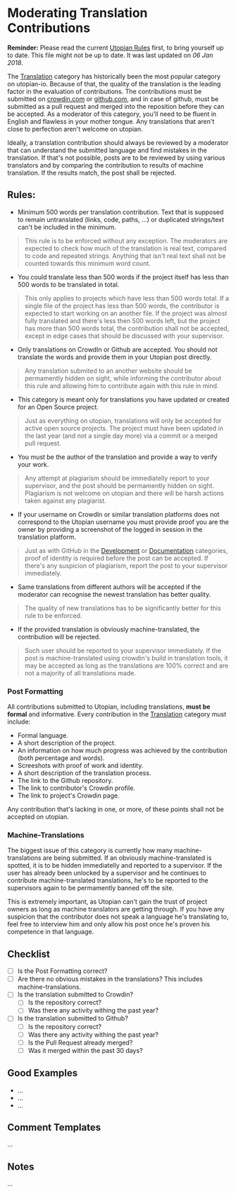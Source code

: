 # Moderating Translation Contributions

**Reminder:** Please read the current [Utopian Rules](https://utopian.io/rules) first, to bring yourself up to date. This file might not be up to date. It was last updated on *06 Jan 2018*.

The [Translation](https://utopian.io/translation/review) category has historically been the most popular category on utopian-io. Because of that, the quality of the translation is the leading factor in the evaluation of contributions. The contributions must be submitted on [crowdin.com](https://crowdin.com) or [github.com](https://github.com), and in case of github, must be submitted as a pull request and merged into the reposition before they can be accepted. As a moderator of this category, you'll need to be fluent in English and flawless in your mother tongue. Any translations that aren't close to perfection aren't welcome on utopian.

Ideally, a translation contribution should always be reviewed by a moderator that can understand the submitted language and find mistakes in the translation. If that's not possible, posts are to be reviewed by using various translators and by comparing the contribution to results of machine translation. If the results match, the post shall be rejected.

## Rules:

* Minimum 500 words per translation contribution. Text that is supposed to remain untranslated (links, code, paths, ...) or duplicated strings/text can't be included in the minimum.
>This rule is to be enforced without any exception. The moderators are expected to check how much of the translation is real text, compared to code and repeated strings. Anything that isn't real text shall not be counted towards this minimum word count.

* You could translate less than 500 words if the project itself has less than 500 words to be translated in total.
>This only applies to projects which have less than 500 words total. If a single file of the project has less than 500 words, the contributor is expected to start working on an another file. If the project was almost fully translated and there's less then 500 words left, but the project has more than 500 words total, the contribution shall not be accepted, except in edge cases that should be discussed with your supervisor.

* Only translations on CrowdIn or Github are accepted. You should not translate the words and provide them in your Utopian post directly.
>Any translation submited to an another website should be permamently hidden on sight, while informing the contributor about this rule and allowing him to contribute again with this rule in mind.

* This category is meant only for translations you have updated or created for an Open Source project.
>Just as everything on utopian, translations will only be accepted for active open source projects. The project must have been updated in the last year (and not a single day more) via a commit or a merged pull request.

* You must be the author of the translation and provide a way to verify your work.
>Any attempt at plagiarism should be immediatelly report to your supervisor, and the post should be permamently hidden on sight. Plagiarism is not welcome on utopian and there will be harsh actions taken against any plagiarist.

* If your username on CrowdIn or similar translation platforms does not correspond to the Utopian username you must provide proof you are the owner by providing a screenshot of the logged in session in the translation platform.
>Just as with GitHub in the [Development](https://utopian.io/development/review) or [Documentation](https://utopian.io/documentation/review) categories, proof of identity is required before the post can be accepted. If there's any suspicion of plagiarism, report the post to your supervisor immediately.

* Same translations from different authors will be accepted if the moderator can recognise the newest translation has better quality.
>The quality of new translations has to be significantly better for this rule to be enforced. 

* If the provided translation is obviously machine-translated, the contribution will be rejected.
>Such user should be reported to your supervisor immediately. If the post is machine-translated using crowdin's build in translation tools, it may be accepted as long as the translations are 100% correct and are not a majority of all translations made.

### Post Formatting

All contributions submitted to Utopian, including translations, **must be formal** and informative. Every contribution in the [Translation](https://utopian.io/translation/review) category must include:

* Formal language.
* A short description of the project.
* An information on how much progress was achieved by the contribution (both percentage and words).
* Screeshots with proof of work and identity.
* A short description of the translation process.
* The link to the Github repository.
* The link to contributor's Crowdin profile.
* The link to project's Crowdin page.

Any contribution that's lacking in one, or more, of these points shall not be accepted on utopian. 

### Machine-Translations

The biggest issue of this category is currently how many machine-translations are being submitted. If an obviously machine-translated is spotted, it is to be hidden immediatelly and reported to a supervisor. If the user has already been unlocked by a supervisor and he continues to contribute machine-translated translations, he's to be reported to the supervisors again to be permamently banned off the site. 

This is extremely important, as Utopian can't gain the trust of project owners as long as machine translators are getting through. If you have any suspicion that the contributor does not speak a language he's translating to, feel free to interview him and only allow his post once he's proven his competence in that language.

## Checklist

- [ ] Is the Post Formatting correct?
- [ ] Are there no obvious mistakes in the translations? This includes machine-translations.
- [ ] Is the translation submitted to Crowdin?
  - [ ] Is the repository correct?
  - [ ] Was there any activity withing the past year?
- [ ] Is the translation submitted to Github?
  - [ ] Is the repository correct?
  - [ ] Was there any activity withing the past year?
  - [ ] Is the Pull Request already merged?
  - [ ] Was it merged within the past 30 days?

## Good Examples

- ...
- ...
- ...

## Comment Templates

...

## Notes

...
